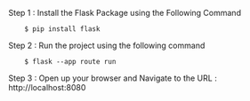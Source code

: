 Step 1 : Install the Flask Package using the Following Command
        
        $ pip install flask

Step 2 : Run the project using the following command

        $ flask --app route run

Step 3 : Open up your browser and Navigate to the URL : http://localhost:8080
